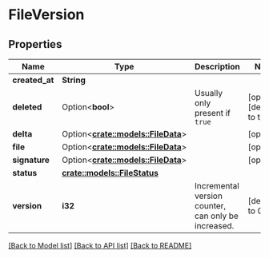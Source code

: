 # FileVersion

## Properties

Name | Type | Description | Notes
------------ | ------------- | ------------- | -------------
**created_at** | **String** |  | 
**deleted** | Option<**bool**> | Usually only present if `true` | [optional][default to true]
**delta** | Option<[**crate::models::FileData**](FileData.md)> |  | [optional]
**file** | Option<[**crate::models::FileData**](FileData.md)> |  | [optional]
**signature** | Option<[**crate::models::FileData**](FileData.md)> |  | [optional]
**status** | [**crate::models::FileStatus**](FileStatus.md) |  | 
**version** | **i32** | Incremental version counter, can only be increased. | [default to 0]

[[Back to Model list]](../README.md#documentation-for-models) [[Back to API list]](../README.md#documentation-for-api-endpoints) [[Back to README]](../README.md)



